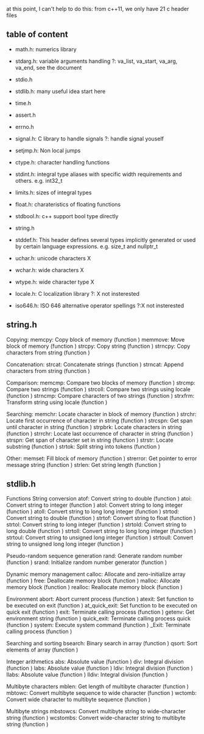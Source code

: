 at this point, I can't help to do this:
from c++11, we only have 21 c header files

## table of content
- math.h: numerics library

- stdarg.h: variable arguments handling ?: va_list, va_start, va_arg, va_end, see the document

- stdio.h
- stdlib.h: many useful idea start here

- time.h
- assert.h
- errno.h
- signal.h: C library to handle signals ?: handle signal youself
- setjmp.h: Non local jumps

- ctype.h: character handling functions
- stdint.h: integral type aliases with specific width requirements and others. e.g. int32_t
- limits.h: sizes of integral types
- float.h: charateristics of floating functions
- stdbool.h: c++ support bool type directly
- string.h
- stddef.h: This header defines several types implicitly generated or used by certain language expressions. e.g. size_t and nullptr_t

- uchar.h: unicode characters X
- wchar.h: wide characters X
- wtype.h: wide character type X
- locale.h: C localization library ?: X not insterested

- iso646.h: ISO 646 alternative operator spellings ?:X not insterested

## string.h
Copying:
    memcpy: Copy block of memory (function )
    memmove: Move block of memory (function )
    strcpy: Copy string (function )
    strncpy: Copy characters from string (function )

Concatenation:
    strcat: Concatenate strings (function )
    strncat: Append characters from string (function )

Comparison:
    memcmp: Compare two blocks of memory (function )
    strcmp: Compare two strings (function )
    strcoll: Compare two strings using locale (function )
    strncmp: Compare characters of two strings (function )
    strxfrm: Transform string using locale (function )

Searching:
    memchr: Locate character in block of memory (function )
    strchr: Locate first occurrence of character in string (function )
    strcspn: Get span until character in string (function )
    strpbrk: Locate characters in string (function )
    strrchr: Locate last occurrence of character in string (function )
    strspn: Get span of character set in string (function )
    strstr: Locate substring (function )
    strtok: Split string into tokens (function )

Other:
    memset: Fill block of memory (function )
    strerror: Get pointer to error message string (function )
    strlen: Get string length (function )

## stdlib.h
Functions
String conversion
    atof: Convert string to double (function )
    atoi: Convert string to integer (function )
    atol: Convert string to long integer (function )
    atoll: Convert string to long long integer (function )
    strtod: Convert string to double (function )
    strtof: Convert string to float (function )
    strtol: Convert string to long integer (function )
    strtold: Convert string to long double (function )
    strtoll: Convert string to long long integer (function )
    strtoul: Convert string to unsigned long integer (function )
    strtoull: Convert string to unsigned long long integer (function )

Pseudo-random sequence generation
    rand: Generate random number (function )
    srand: Initialize random number generator (function )

Dynamic memory management
    calloc: Allocate and zero-initialize array (function )
    free: Deallocate memory block (function )
    malloc: Allocate memory block (function )
    realloc: Reallocate memory block (function )

Environment
    abort: Abort current process (function )
    atexit: Set function to be executed on exit (function )
    at_quick_exit: Set function to be executed on quick exit (function )
    exit: Terminate calling process (function )
    getenv: Get environment string (function )
    quick_exit: Terminate calling process quick (function )
    system: Execute system command (function )
    _Exit: Terminate calling process (function )

Searching and sorting
    bsearch: Binary search in array (function )
    qsort: Sort elements of array (function )

Integer arithmetics
    abs: Absolute value (function )
    div: Integral division (function )
    labs: Absolute value (function )
    ldiv: Integral division (function )
    llabs: Absolute value (function )
    lldiv: Integral division (function )

Multibyte characters
    mblen: Get length of multibyte character (function )
    mbtowc: Convert multibyte sequence to wide character (function )
    wctomb: Convert wide character to multibyte sequence (function )

Multibyte strings
    mbstowcs: Convert multibyte string to wide-character string (function )
    wcstombs: Convert wide-character string to multibyte string (function )
